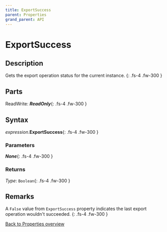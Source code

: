```yaml
---
title: ExportSuccess
parent: Properties
grand_parent: API
---
```


# ExportSuccess

## Description
Gets the export operation status for the current instance.
{: .fs-4 .fw-300 }

## Parts
ReadWrite: **_ReadOnly_**{: .fs-4 .fw-300 }

## Syntax
*expression*.**ExportSuccess**{: .fs-4 .fw-300 }

### Parameters

**_None_**{: .fs-4 .fw-300 }

### Returns

*Type*: `Boolean`{: .fs-4 .fw-300 }

## Remarks
A `False` value from `ExportSuccess` property indicates the last export operation wouldn't succeeded.
{: .fs-4 .fw-300 }

[Back to Properties overview](https://ws-garcia.github.io/VBA-CSV-interface/api/properties/)